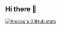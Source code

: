 ## Hi there 👋

[![Anurag's GitHub stats](https://github-readme-stats.vercel.app/api?username=monkeydonkeyking)](https://github.com/anuraghazra/github-readme-stats)
